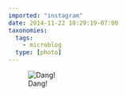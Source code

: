 ```yaml
---
imported: "instagram"
date: 2014-11-22 18:29:19-07:00
taxonomies:
  tags:
    - microblog
  type: [photo]
---
```

<figure>
  <img src="/media/images/photos/2014/11/7c2d070e6956e0e784aee12cbfabd35d.jpg" title="Dang!"/>
  <figcaption>Dang!</figcaption>
</figure>

